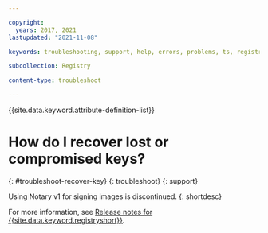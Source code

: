 ```yaml
---

copyright:
  years: 2017, 2021
lastupdated: "2021-11-08"

keywords: troubleshooting, support, help, errors, problems, ts, registry, keys, lost keys, recover lost keys, root keys, repo keys, repository keys

subcollection: Registry

content-type: troubleshoot

---
```


{{site.data.keyword.attribute-definition-list}}

# How do I recover lost or compromised keys?
{: #troubleshoot-recover-key}
{: troubleshoot}
{: support}

Using Notary v1 for signing images is discontinued.
{: shortdesc}

For more information, see [Release notes for {{site.data.keyword.registryshort}}](/docs/Registry?topic=Registry-registry_release_notes#registry-01nov2021).


